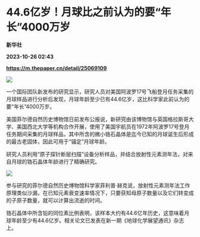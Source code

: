 # 44.6亿岁！月球比之前认为的要“年长”4000万岁
**新华社**

**2023-10-26 02:43**

**https://m.thepaper.cn/detail/25069109**

![](https://imagecloud.thepaper.cn/thepaper/image/275/717/402.jpg)

一个国际团队新发布的研究显示，研究人员对美国阿波罗17号飞船登月任务采集的月球样品进行分析后发现，月球年龄至少已有44.6亿岁，这比科学家此前认为的要“年长”4000万岁。

美国菲尔德自然历史博物馆日前发布公报说，新研究由该博物馆与英国格拉斯哥大学、美国西北大学等机构合作开展，使用了美国宇航员在1972年阿波罗17号登月任务期间采集的月球样品，其中所含的微小锆石晶体是迄今已知的月球诞生后形成的最古老固体，因此可用于“锚定”月球年龄。

研究人员利用“原子探针断层扫描”设备分析样品，并结合放射性元素测年法，对来自月球的锆石晶体年龄进行了精确研究。

![](https://imagecloud.thepaper.cn/thepaper/image/275/717/401.jpg)

参与研究的菲尔德自然历史博物馆科学家菲利普·赫克说，放射性元素测年法工作原理类似沙漏，在已知元素衰变速率情况下，只要获知母原子数量以及它们转变成的子原子数量，就可以计算出流逝的时间。

锆石晶体中所含铅的同位素比例表明，该样本大约有44.6亿年历史，这意味着月球年龄至少有44.6亿岁。相关论文已发表在新一期《地球化学展望通讯》杂志上。